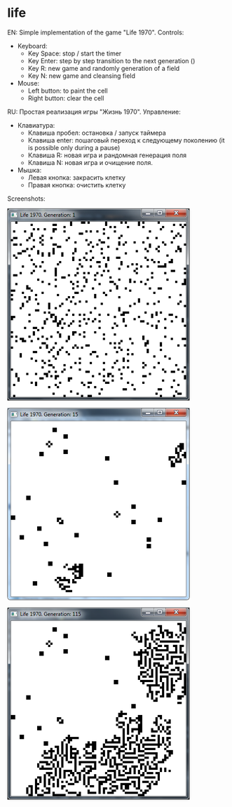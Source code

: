 life
===========

EN: Simple implementation of the game "Life 1970".
Controls:
 * Keyboard:
     * Key Space: stop / start the timer
     * Key Enter: step by step transition to the next generation ()
     * Key R: new game and randomly generation of a field
     * Key N: new game and cleansing field
 * Mouse:
     * Left button: to paint the cell
     * Right button: clear the cell


RU: Простая реализация игры "Жизнь 1970".
Управление:
 * Клавиатура:
     * Клавиша пробел: остановка / запуск таймера
     * Клавиша enter: пошаговый переход к следующему поколению (it is possible only during a pause)
     * Клавиша R: новая игра и рандомная генерация поля
     * Клавиша N: новая игра и очищение поля.
 * Мышка:
     * Левая кнопка: закрасить клетку
     * Правая кнопка: очистить клетку


Screenshots:

![](https://raw.githubusercontent.com/gil9red/life/master/screenshot.png)


![](https://raw.githubusercontent.com/gil9red/life/master/screenshot_2.png)


![](https://raw.githubusercontent.com/gil9red/life/master/screenshot_3.png)